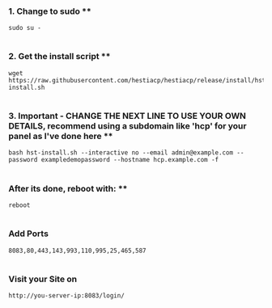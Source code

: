 ### 1. Change to sudo **
```
sudo su -
```
#
### 2. Get the install script **
```
wget https://raw.githubusercontent.com/hestiacp/hestiacp/release/install/hst-install.sh
```
#
### 3. Important - CHANGE THE NEXT LINE TO USE YOUR OWN DETAILS, recommend using a subdomain like 'hcp' for your panel as I've done here **

```
bash hst-install.sh --interactive no --email admin@example.com --password exampledemopassword --hostname hcp.example.com -f
```
#
### After its done, reboot with: **
```
reboot
```
#
### Add Ports
```
8083,80,443,143,993,110,995,25,465,587
```
#
### Visit your Site on
```
http://you-server-ip:8083/login/
```
